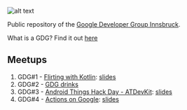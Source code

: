 ![alt text](https://github.com/droidhood/GDG-Innsbruck/blob/master/images/gdg-ibk-snow.png "GDG-Innsbruck")

Public repository of the [Google Developer Group Innsbruck](https://www.meetup.com/GDG-Innsbruck/).

What is a GDG? Find it out [here](https://docs.google.com/presentation/d/1McuTFMLS3wD2DUWibi_MUMHES574FnTMtKi1LLSZUuY/edit?usp=sharing)

## Meetups
1. GDG#1 - [Flirting with Kotlin](https://www.meetup.com/GDG-Innsbruck/events/242057083/): [slides](https://docs.google.com/presentation/d/1Hi1hK6MxgjL3e6wqIDU70L5NL77NZrEl1GTtWQddq5w/edit?usp=sharing)
2. GDG#2 - [GDG drinks](https://www.meetup.com/GDG-Innsbruck/events/244079918/)
3. GDG#3 - [Android Things Hack Day - ATDevKit](https://www.meetup.com/GDG-Innsbruck/events/244079270/): [slides](https://docs.google.com/presentation/d/1aAfUMdykz0eUbY9b0fKPYfETu0TuQkTFgzJLzjopf7g/edit?usp=sharing)
4. GDG#4 - [Actions on Google](https://www.meetup.com/GDG-Innsbruck/events/245031451/): [slides](https://docs.google.com/a/droidhood.org/presentation/d/1y_mdOOQfN-mOz3i1vhlSXtDLgMc2yFEuWnvz9CHEvFk/edit?usp=sharing)
